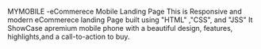 MYMOBILE -eCommerece Mobile Landing Page
This is Responsive and modern eCommerece landing Page built using "HTML" ,"CSS", and "JSS"
It ShowCase  apremium mobile phone with a beautiful design, features, highlights,and a call-to-action to buy.
